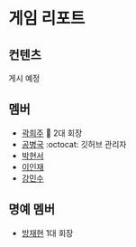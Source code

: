 # 게임 리포트

## 컨텐츠

게시 예정

## 멤버

* [곽희주](https://github.com/Heeeeeeju) :crown: 2대 회장
* [공병국](https://github.com/byeonggukgong) :octocat: 깃허브 관리자
* [박현서](https://github.com/Parkhyunseo)
* [이인재](https://github.com/INJAE)
* [강민수](https://github.com/minsu9486)

## 명예 멤버

* [방재현](https://github.com/bjha1107) 1대 회장